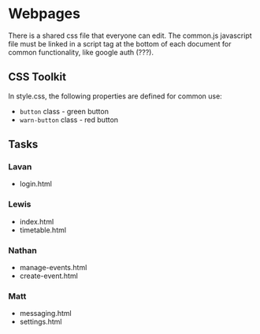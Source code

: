 # Webpages

There is a shared css file that everyone can edit.
The common.js javascript file must be linked in a script tag at the bottom of each document for common functionality, like google auth (???).

## CSS Toolkit

In style.css, the following properties are defined for common use:
 - `button` class - green button
 - `warn-button` class - red button

## Tasks

### Lavan

 - login.html

### Lewis

 - index.html
 - timetable.html

### Nathan

 - manage-events.html
 - create-event.html

### Matt

 - messaging.html
 - settings.html